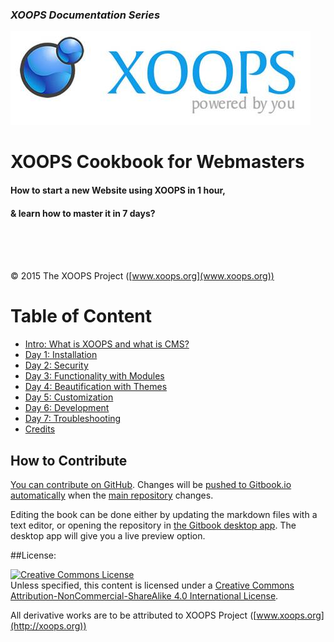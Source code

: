 ### _XOOPS Documentation Series_
![logoXoops.jpg](en/assets/logoXoops.jpg)

# XOOPS Cookbook for Webmasters
#### How to start a new Website using XOOPS in 1 hour, 
#### & learn how to master it in 7 days?
<br /><br /><br />




© 2015 The XOOPS Project ([www.xoops.org](www.xoops.org))    


# Table of Content

* [Intro: What is XOOPS and what is CMS?](en/book/0intro.md)
* [Day 1: Installation](en/book/1install.md)
* [Day 2: Security](en/book/2security.md)
* [Day 3: Functionality with Modules](en/book/3modules.md)
* [Day 4: Beautification with Themes](en/book/4themes.md)
* [Day 5: Customization](en/book/5customization.md)
* [Day 6: Development](en/book/6development.md)
* [Day 7: Troubleshooting](en/book/7troubleshooting.md)
* [Credits](en/book/9credits.md) 

## How to Contribute

[You can contribute on GitHub](https://github.com/XoopsDocs/cookbook). Changes will be [pushed to Gitbook.io automatically](https://www.gitbook.com/book/xoops/cookbook/activity) when the [main repository](https://github.com/XoopsDocs/cookbook) changes.

Editing the book can be done either by updating the markdown files with a text editor, or opening the repository in [the Gitbook desktop app](https://github.com/GitbookIO/editor/blob/master/README.md). The desktop app will give you a live preview option.

##License:

<a rel="license" href="http://creativecommons.org/licenses/by-nc-sa/4.0/"><img alt="Creative Commons License" style="border-width:0" src="https://i.creativecommons.org/l/by-nc-sa/4.0/88x31.png" /></a><br />Unless specified, this content is licensed under a <a rel="license" href="http://creativecommons.org/licenses/by-nc-sa/4.0/">Creative Commons Attribution-NonCommercial-ShareAlike 4.0 International License</a>.

All derivative works are to be attributed to XOOPS Project ([www.xoops.org](http://xoops.org))